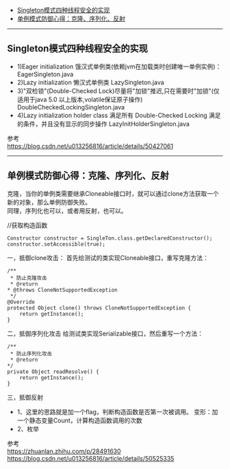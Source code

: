 - [Singleton模式四种线程安全的实现](#Singleton模式四种线程安全的实现)
- [单例模式防御心得：克隆、序列化、反射](#单例模式防御心得：克隆、序列化、反射)

---------------------------------------------------------------------------------------------------------------------


## Singleton模式四种线程安全的实现

- 1)Eager initialization 饿汉式单例类(依赖jvm在加载类时创建唯一单例实例)：EagerSingleton.java
- 2)Lazy initialization 懒汉式单例类 LazySingleton.java
- 3)"双检锁"(Double-Checked Lock)尽量将"加锁"推迟,只在需要时"加锁"(仅适用于java 5.0 以上版本,volatile保证原子操作)   DoubleCheckedLockingSingleton.java
- 4)Lazy initialization holder class 满足所有 Double-Checked Locking 满足的条件，并且没有显示的同步操作    LazyInitHolderSingleton.java


参考  
https://blog.csdn.net/u013256816/article/details/50427061  

---------------------------------------------------------------------------------------------------------------------

## 单例模式防御心得：克隆、序列化、反射



克隆，当你的单例类需要继承Cloneable接口时，就可以通过clone方法获取一个新的对象，那么单例防御失败。  
同理，序列化也可以，或者用反射，也可以。




//获取构造函数
```
Constructor constructor = SingleTon.class.getDeclaredConstructor();
constructor.setAccessible(true);
```




一，抵御clone攻击：
首先给测试的类实现Cloneable接口，重写克隆方法：
```
/**
 * 防止克隆攻击
 * @return
* @throws CloneNotSupportedException
 */
@Override
protected Object clone() throws CloneNotSupportedException {
    return getInstance();
}
```



二，抵御序列化攻击
给测试类实现Serializable接口，然后重写一个方法：

```
/**
 * 防止序列化攻击
 * @return
*/
private Object readResolve() {
    return getInstance();
}
```



三，抵御反射
- 1、这里的思路就是加一个flag，判断构造函数是否第一次被调用。
    变形：加一个静态变量Count，计算构造函数调用的次数
- 2、枚举





参考  
https://zhuanlan.zhihu.com/p/28491630  
https://blog.csdn.net/u013256816/article/details/50525335


